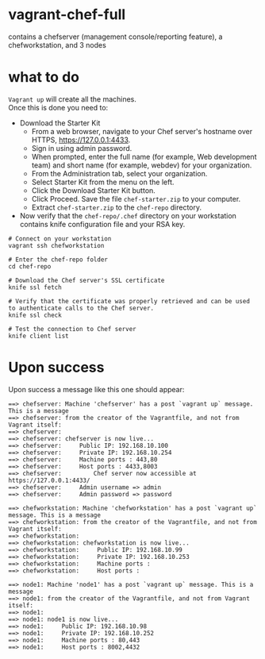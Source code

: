 # vagrant-chef-full
contains a chefserver (management console/reporting feature), a chefworkstation, and 3 nodes

# what to do
`Vagrant up` will create  all the machines.  
Once this is done you need to:
 - Download the Starter Kit
    - From a web browser, navigate to your Chef server's hostname over HTTPS, https://127.0.0.1:4433.
    - Sign in using admin password.
    - When prompted, enter the full name (for example, Web development team) and short name (for example, webdev) for your organization.
    - From the Administration tab, select your organization.
    - Select Starter Kit from the menu on the left.
    - Click the Download Starter Kit button.
    - Click Proceed. Save the file `chef-starter.zip` to your computer.
    - Extract `chef-starter.zip` to the `chef-repo` directory.
 - Now verify that the `chef-repo/.chef` directory on your workstation contains knife configuration file and your RSA key.


```
# Connect on your workstation
vagrant ssh chefworkstation

# Enter the chef-repo folder
cd chef-repo

# Download the Chef server's SSL certificate
knife ssl fetch

# Verify that the certificate was properly retrieved and can be used to authenticate calls to the Chef server.
knife ssl check

# Test the connection to Chef server
knife client list

```

# Upon success

Upon success a message like this one should appear:

```console
==> chefserver: Machine 'chefserver' has a post `vagrant up` message. This is a message
==> chefserver: from the creator of the Vagrantfile, and not from Vagrant itself:
==> chefserver:
==> chefserver: chefserver is now live...
==> chefserver:     Public IP: 192.168.10.100
==> chefserver:     Private IP: 192.168.10.254
==> chefserver:     Machine ports : 443,80
==> chefserver:     Host ports : 4433,8003
==> chefserver:         Chef server now accessible at https://127.0.0.1:4433/
==> chefserver:     Admin username => admin
==> chefserver:     Admin password => password

==> chefworkstation: Machine 'chefworkstation' has a post `vagrant up` message. This is a message
==> chefworkstation: from the creator of the Vagrantfile, and not from Vagrant itself:
==> chefworkstation:
==> chefworkstation: chefworkstation is now live...
==> chefworkstation:     Public IP: 192.168.10.99
==> chefworkstation:     Private IP: 192.168.10.253
==> chefworkstation:     Machine ports :
==> chefworkstation:     Host ports :

==> node1: Machine 'node1' has a post `vagrant up` message. This is a message
==> node1: from the creator of the Vagrantfile, and not from Vagrant itself:
==> node1:
==> node1: node1 is now live...
==> node1:     Public IP: 192.168.10.98
==> node1:     Private IP: 192.168.10.252
==> node1:     Machine ports : 80,443
==> node1:     Host ports : 8002,4432
```
